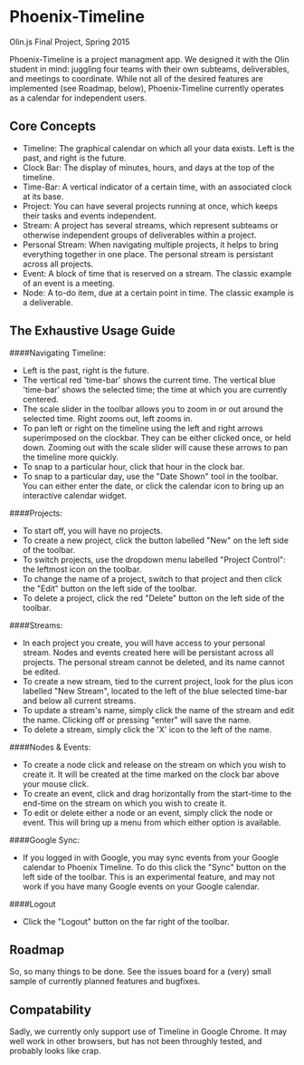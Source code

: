 # Phoenix-Timeline
Olin.js Final Project, Spring 2015

Phoenix-Timeline is a project managment app. We designed it with the Olin student in mind: juggling four teams with their own subteams, deliverables, and meetings to coordinate. While not all of the desired features are implemented (see Roadmap, below), Phoenix-Timeline currently operates as a calendar for independent users.

## Core Concepts
- Timeline: The graphical calendar on which all your data exists. Left is the past, and right is the future.
- Clock Bar: The display of minutes, hours, and days at the top of the timeline.
- Time-Bar: A vertical indicator of a certain time, with an associated clock at its base.
- Project: You can have several projects running at once, which keeps their tasks and events independent.
- Stream: A project has several streams, which represent subteams or otherwise independent groups of deliverables within a project.
- Personal Stream: When navigating multiple projects, it helps to bring everything together in one place. The personal stream is persistant across all projects.
- Event: A block of time that is reserved on a stream. The classic example of an event is a meeting.
- Node: A to-do item, due at a certain point in time. The classic example is a deliverable.
 

## The Exhaustive Usage Guide
####Navigating Timeline:
- Left is the past, right is the future.
- The vertical red 'time-bar' shows the current time. The vertical blue 'time-bar' shows the selected time; the time at which you are currently centered.
- The scale slider in the toolbar allows you to zoom in or out around the selected time. Right zooms out, left zooms in.
- To pan left or right on the timeline using the left and right arrows superimposed on the clockbar. They can be either clicked once, or held down. Zooming out with the scale slider will cause these arrows to pan the timeline more quickly.
- To snap to a particular hour, click that hour in the clock bar.
- To snap to a particular day, use the "Date Shown" tool in the toolbar. You can either enter the date, or click the calendar icon to bring up an interactive calendar widget.

####Projects:
- To start off, you will have no projects.
- To create a new project, click the button labelled "New" on the left side of the toolbar.
- To switch projects, use the dropdown menu labelled "Project Control": the leftmost icon on the toolbar.
- To change the name of a project, switch to that project and then click the "Edit" button on the left side of the toolbar.
- To delete a project, click the red "Delete" button on the left side of the toolbar.

####Streams:
- In each project you create, you will have access to your personal stream. Nodes and events created here will be persistant across all projects. The personal stream cannot be deleted, and its name cannot be edited.
- To create a new stream, tied to the current project, look for the plus icon labelled "New Stream", located to the left of the blue selected time-bar and below all current streams.
- To update a stream's name, simply click the name of the stream and edit the name. Clicking off or pressing "enter" will save the name.
- To delete a stream, simply click the 'X' icon to the left of the name.

####Nodes & Events:
- To create a node click and release on the stream on which you wish to create it. It will be created at the time marked on the clock bar above your mouse click.
- To create an event, click and drag horizontally from the start-time to the end-time on the stream on which you wish to create it.
- To edit or delete either a node or an event, simply click the node or event. This will bring up a menu from which either option is available.

####Google Sync:
- If you logged in with Google, you may sync events from your Google calendar to Phoenix Timeline. To do this click the "Sync" button on the left side of the toolbar. This is an experimental feature, and may not work if you have many Google events on your Google calendar.

####Logout
- Click the "Logout" button on the far right of the toolbar.


## Roadmap
So, so many things to be done. See the issues board for a (very) small sample of currently planned features and bugfixes.

## Compatability
Sadly, we currently only support use of Timeline in Google Chrome. It may well work in other browsers, but has not been throughly tested, and probably looks like crap.
